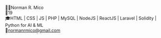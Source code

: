 🧑🏽Norman R. Mico <br>
📆19 <br>
🎓HTML | CSS | JS | PHP | MySQL | NodeJS | ReactJS | Laravel | Solidity | Python for AI & ML<br>
📧normanrmico@gmail.com
